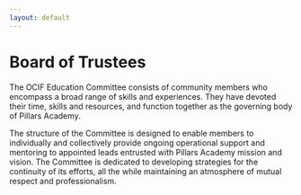 ```yaml
---
layout: default
---
```


# Board of Trustees

The OCIF Education Committee consists of community members who encompass a broad range of skills and experiences. They have devoted their time, skills and resources, and function together as the governing body of Pillars Academy.

The structure of the Committee is designed to enable members to individually and collectively provide ongoing operational support and mentoring to appointed leads entrusted with Pillars Academy mission and vision. The Committee is dedicated to developing strategies for the continuity of its efforts, all the while maintaining an atmosphere of mutual respect and professionalism.
